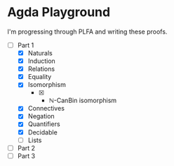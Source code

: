 # Agda Playground

I'm progressing through PLFA and writing these proofs.

* [ ] Part 1
  * [x] Naturals
  * [x] Induction
  * [x] Relations
  * [x] Equality
  * [x] Isomorphism
    * [x] + ℕ-CanBin isomorphism
  * [x] Connectives
  * [x] Negation
  * [x] Quantifiers
  * [x] Decidable
  * [ ] Lists
* [ ] Part 2
* [ ] Part 3
